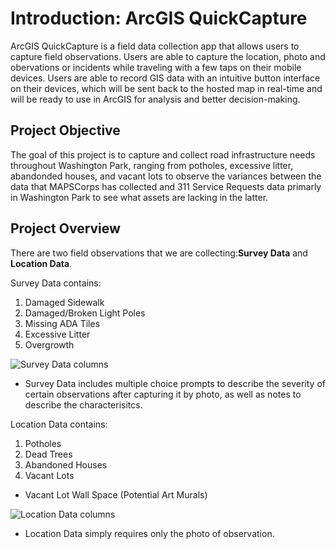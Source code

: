 # Introduction: ArcGIS QuickCapture 
ArcGIS QuickCapture is a field data collection app that allows users to capture field observations. Users are able to capture the location, photo and obervations or incidents while traveling with a few taps on their mobile devices. Users are able to record GIS data with an intuitive button interface on their devices, which will be sent back to the hosted map in real-time and will be ready to use in ArcGIS for analysis and better decision-making.

## Project Objective 
 The goal of this project is to capture and collect road infrastructure needs throughout Washington Park, ranging from potholes, excessive litter, abandonded houses, and vacant lots to observe the variances between the data that MAPSCorps has collected and 311 Service Requests data primarly in Washington Park to see what assets are lacking in the latter.

## Project Overview
There are two field observations that we are collecting:**Survey Data** and **Location Data**. 

Survey Data contains:
1. Damaged Sidewalk
2. Damaged/Broken Light Poles
3. Missing ADA Tiles
4. Excessive Litter
5. Overgrowth 

![Survey Data columns](https://lh3.googleusercontent.com/UuOapAOSnMylMQMv6184T1KOAWHiGNvJidtaO4e65hvVrWO3Wd7JDsmqXKNFENQihz9FeqoZ5wtDKfJShqSW4rKg7QJJssVot2GhkPpwYAAhmhDaZuXS7Ttoj5Ccjq5f1bwAyCoJt_PO0ACmvP-Fx7fHGHvRDyxPJx6AnJpabUHrqLQo4eXSTMhNqqHJeHWKyucwgewC9mJ07hhNvjxxTlLpCwd8BFZuIBNWi5lDNgR3tI4hJQETNWlQGj_hWhtfNNlyW3HG_FcUcw_wOj59zpEqE49rPNlkrDmL5I87udcQt9yXBkVprve7ZbxcZSExTp8huV4staL4wsSSLVEI16N1RQxVEsxmfKQcme4KqssN9sBRXlOeAI2sF17barqbSBbdJcCvSkZq_CQC9Yzsgcam4o1vfZ11Ynp-zOcPF8cXG2PUyPpNCSyngk9qQtBqVAgPDLw1PJ8733VwBrdED7OGtahuIicFdVfuAUj-WaFTqb9K25z5xbH6gwuwmld7eC2UhMKou0CkPqtOabt31plfcRhZyyPeNFgA8en-jQj426Ah-99FA_9UGren0WQLm5Ah1-H-ySKbrqSj8NDoUcE6xgfDCW0_zMibvWIZbcI4ym4ASp1qVIV_7Jvs4YoTS2rnY7yCSIS7iNyNBm2Sywux761DAedS8focPlZ3bKO6wlZnVbYXbqZ91mSimgN_oBOcAcKQiNyrsNPA3v9fKsB39V0XywrQxyGPHLOzqPyTp2LuSpj12NiQuIuYXovDpZaMZubyZbPzBYyopga5g9K6hCByOkzSXmet1nfLFazuwIW8-2HbbY8-Ki-X4Uf4MXDNZnXCXfJORhmMQlWBZY4lonifs3T510NetWELpp_wD26v_DGTeRU1YOQ6wEhr4Du6jb3rU1bNjCDG4KAdj1pDdUQ4EU-s71UkrIzAhiSXe7bE=w959-h634-no?authuser=0 "Survey Data")
- Survey Data includes multiple choice prompts to describe the severity of certain observations after capturing it by photo, as well as notes to describe the characterisitcs.

Location Data contains:
1. Potholes
2. Dead Trees
3. Abandoned Houses 
4. Vacant Lots
- Vacant Lot Wall Space (Potential Art Murals)

![Location Data columns](https://lh3.googleusercontent.com/ty6H2w7AlnQijxL1utMGCyGTSzUIgxSDtai_vwXVifNVKyR4VKpx7Ou2z7wmSwNdvoWOjNHnyQ8HQ1QVn7-CR5EkVcoxNjKX91JwyzX_vUsPTNQTsDMMhUlmgYHCFHMkJ043LgLtCQ6rgphRe-t12T98DmX3jbKzrYiXfgHkOmEcxMFP5UZK-_4W-GYzcSYCMhQPUlKA_CJrxuktC_gzmbBcFgL1XdEtAfhhSUCrlj5Jgle8oUTuXOWz1XUTIGx4pWrLl1ddAT1a-6kTL3Ctb_H2MjBqwebs6uyuzj1oJfCJLGV4xba8Rftmm0UfQpbLaJmOK8U8iXybKATn2_pKdpEJP_FVLeoJLDHw8bQICqsmAiX86XC_FqPv_tZoD0bTDkFqvGF_2-jJhjXN4hWu7I3r-3nF5ItKa56OwFiWf-4bqW-9ktwjCgckI5XXHDaIh_BS_uRzL1Pz93-PwWKdgL02R2b8qvwwIRdJCd37GT1BY_P1BICeWr1mzjc_g4DXVBLwQKj4xXW5zLozVK62o6dA-9wqcIktg5xgz1xHBHGhDujMmd53DWZs6ccGotYCujPXv_Q-qfbHFdTMD2Rql0iGtL2sU1H6w1SuTL2CwUyy8fN2sE7TCRzrR8lyPuTSo1kUB94pnf8vYbnn_wV1_wPxKUX6n-ltz-2Z4aO4_O8t00x0ystkIwuV0_n4CISCQSl4T1SDUHs3jy6hOQ4-iW-eAb7g36PXtqUsfhfnwtvPQEw2yJahowCcj_0MCLacSdTc3mi7zsVKEYNckPSVBi6VEXyQwlKsYxMqoxwbVmhcyi52ssmHA3_XoXO_QUpuKcOtnWjq2aIxSdz5jcP86rxY0ZjVSOZVBvopbSMrKI7txPnw6fcp2voYB9jc0hZfysbWU8MKq50N4en4MAAWSCcEn9Hj58EPxXFd2f8R0Jg17fJy=w957-h582-no?authuser=0 "Location Data")
- Location Data simply requires only the photo of observation. 

